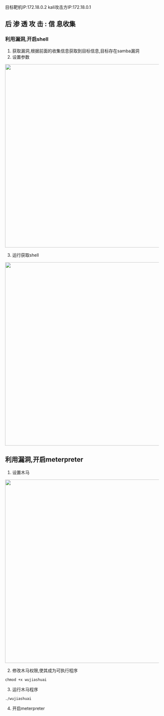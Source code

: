 目标靶机IP:172.18.0.2 
kali攻击方IP:172.18.0.1
## 后 渗 透 攻 击 : 信 息收集

### 利用漏洞,开启shell

1. 获取漏洞,根据前面的收集信息获取到目标信息,目标存在samba漏洞
2. 设置参数
<img src="http://wujiashuaitupiancunchu.oss-cn-shanghai.aliyuncs.com/jupyter_notebook_img/wm7s01e10fi.png" width="600px" />

3. 运行获取shell
<img src="http://wujiashuaitupiancunchu.oss-cn-shanghai.aliyuncs.com/jupyter_notebook_img/f5f8txqaxv.png" width="600px" />

## 利用漏洞,开启meterpreter
1. 设置木马
<img src="http://wujiashuaitupiancunchu.oss-cn-shanghai.aliyuncs.com/jupyter_notebook_img/297xxu3448x.png" width="600px" />

2. 修改木马权限,使其成为可执行程序
```shell
chmod +x wujiashuai
```
3. 运行木马程序
```shell
./wujiashuai
```
4. 开启meterpreter

